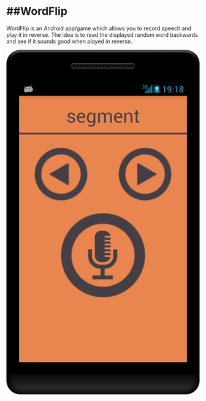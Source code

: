 ##WordFlip
==========

WordFlip is an Android app/game which allows you to record speech and play it in reverse.
The idea is to read the displayed random word backwards and see if it sounds good when played in reverse.

![App screenshot](screenshot.png?raw=true)

